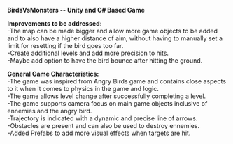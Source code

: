 **BirdsVsMonsters -- Unity and C# Based Game**  

**Improvements to be addressed:**  
-The map can be made bigger and allow more game objects to be added and to also have a higher distance of aim, without having to manually set a limit for resetting
if the bird goes too far.  
-Create additional levels and add more precision to hits.  
-Maybe add option to have the bird bounce after hitting the ground.    

**General Game Characteristics:**  
-The game was inspired from Angry Birds game and contains close aspects to it when it comes to physics in the game and logic.  
-The game allows level change after successfully completing a level.  
-The game supports camera focus on main game objects inclusive of ennemies and the angry bird.  
-Trajectory is indicated with a dynamic and precise line of arrows.  
-Obstacles are present and can also be used to destroy ennemies.  
-Added Prefabs to add more visual effects when targets are hit.  
